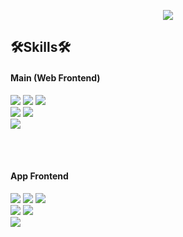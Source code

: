 <p align='center'>
  <img src="https://capsule-render.vercel.app/api?type=waving&color=timeAuto&height=300&section=header&text=Welcome!&desc=Jiyeon's%20Github🍀%20&fontSize=70&descSize=40&fontColor=ffffff&fontAlignY=30" />
</p>

<p align='center'>
  <h2>🛠️Skills🛠️</h2>
  <h4>Main (Web Frontend)</h4>
  <img src="https://img.shields.io/badge/javascript-F7DF1E?style=for-the-badge&logo=JavaScript&logoColor=white" />
  <img src="https://img.shields.io/badge/html-E34F26?style=for-the-badge&logo=HTML5&logoColor=white" />
  <img src="https://img.shields.io/badge/css-1572B6?style=for-the-badge&logo=CSS3&logoColor=white" />
  <br>
  <img src="https://img.shields.io/badge/react-61DAFB?style=for-the-badge&logo=React&logoColor=white" />
  <img src="https://img.shields.io/badge/typescript-3178C6?style=for-the-badge&logo=TypeScript&logoColor=white" />
  <br>
  <img src="https://img.shields.io/badge/styled%20components-DB7093?style=for-the-badge&logo=styled-components&logoColor=white" />

  <br><br>
  <h4>App Frontend</h4>
  <img src="https://img.shields.io/badge/javascript-F7DF1E?style=for-the-badge&logo=JavaScript&logoColor=white" />
  <img src="https://img.shields.io/badge/html-E34F26?style=for-the-badge&logo=HTML5&logoColor=white" />
  <img src="https://img.shields.io/badge/css-1572B6?style=for-the-badge&logo=CSS3&logoColor=white" />
  <br>
  <img src="https://img.shields.io/badge/react-61DAFB?style=for-the-badge&logo=React&logoColor=white" />
  <img src="https://img.shields.io/badge/typescript-3178C6?style=for-the-badge&logo=TypeScript&logoColor=white" />
  <br>
  <img src="https://img.shields.io/badge/styled%20components-DB7093?style=for-the-badge&logo=styled-components&logoColor=white" />
</p>


